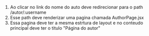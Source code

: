 1. Ao clicar no link do nome do auto deve redirecionar para o path /autor/:username
2. Esse path deve renderizar uma pagina chamada AuthorPage.jsx
3. Essa pagina deve ter a mesma estrtura de layout e no conteudo principal deve ter o titulo "Página do autor"
